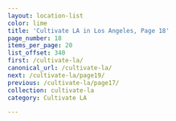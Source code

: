 ```yaml
---
layout: location-list
color: lime
title: 'Cultivate LA in Los Angeles, Page 18'
page_number: 18
items_per_page: 20
list_offset: 340
first: /cultivate-la/
canonical_url: /cultivate-la/
next: /cultivate-la/page19/
previous: /cultivate-la/page17/
collection: cultivate-la
category: Cultivate LA

---
```


